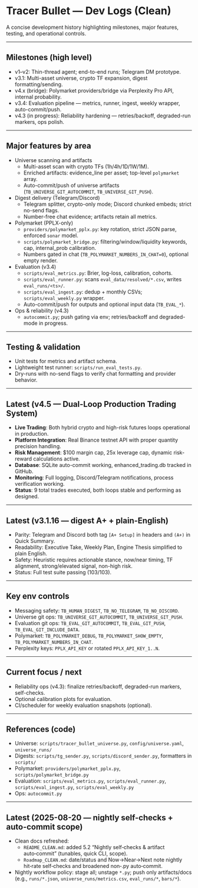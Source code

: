 # Tracer Bullet — Dev Logs (Clean)

A concise development history highlighting milestones, major features, testing, and operational controls.

---

## Milestones (high level)
- v1–v2: Thin-thread agent; end-to-end runs; Telegram DM prototype.
- v3.1: Multi-asset universe, crypto TF expansion, digest formatting/sending.
- v4.x (bridge): Polymarket providers/bridge via Perplexity Pro API, internal probability.
- v3.4: Evaluation pipeline — metrics, runner, ingest, weekly wrapper, auto-commit/push.
- v4.3 (in progress): Reliability hardening — retries/backoff, degraded-run markers, ops polish.

---

## Major features by area
- Universe scanning and artifacts
  - Multi-asset scan with crypto TFs (1h/4h/1D/1W/1M).
  - Enriched artifacts: evidence_line per asset; top-level `polymarket` array.
  - Auto-commit/push of universe artifacts (`TB_UNIVERSE_GIT_AUTOCOMMIT`, `TB_UNIVERSE_GIT_PUSH`).
- Digest delivery (Telegram/Discord)
  - Telegram splitter, crypto-only mode; Discord chunked embeds; strict no-send flags.
  - Number-free chat evidence; artifacts retain all metrics.
- Polymarket (PPLX-only)
  - `providers/polymarket_pplx.py`: key rotation, strict JSON parse, enforced `sonar` model.
  - `scripts/polymarket_bridge.py`: filtering/window/liquidity keywords, cap, internal_prob calibration.
  - Numbers gated in chat (`TB_POLYMARKET_NUMBERS_IN_CHAT=0`), optional empty render.
- Evaluation (v3.4)
  - `scripts/eval_metrics.py`: Brier, log-loss, calibration, cohorts.
  - `scripts/eval_runner.py`: scans `eval_data/resolved/*.csv`, writes `eval_runs/<ts>/`.
  - `scripts/eval_ingest.py`: dedup + monthly CSVs; `scripts/eval_weekly.py` wrapper.
  - Auto-commit/push for outputs and optional input data (`TB_EVAL_*`).
- Ops & reliability (v4.3)
  - `autocommit.py`; push gating via env; retries/backoff and degraded-mode in progress.

---

## Testing & validation
- Unit tests for metrics and artifact schema.
- Lightweight test runner: `scripts/run_eval_tests.py`.
- Dry-runs with no-send flags to verify chat formatting and provider behavior.

---

## Latest (v4.5 — Dual-Loop Production Trading System)
- **Live Trading**: Both hybrid crypto and high-risk futures loops operational in production.
- **Platform Integration**: Real Binance testnet API with proper quantity precision handling.
- **Risk Management**: $100 margin cap, 25x leverage cap, dynamic risk-reward calculations active.
- **Database**: SQLite auto-commit working, enhanced_trading.db tracked in GitHub.
- **Monitoring**: Full logging, Discord/Telegram notifications, process verification working.
- **Status**: 9 total trades executed, both loops stable and performing as designed.

---

## Latest (v3.1.16 — digest A+ + plain-English)
- Parity: Telegram and Discord both tag `[A+ Setup]` in headers and `(A+)` in Quick Summary.
- Readability: Executive Take, Weekly Plan, Engine Thesis simplified to plain English.
- Safety: Heuristic requires actionable stance, now/near timing, TF alignment, strong/elevated signal, non-high risk.
- Status: Full test suite passing (103/103).

---

## Key env controls
- Messaging safety: `TB_HUMAN_DIGEST`, `TB_NO_TELEGRAM`, `TB_NO_DISCORD`.
- Universe git ops: `TB_UNIVERSE_GIT_AUTOCOMMIT`, `TB_UNIVERSE_GIT_PUSH`.
- Evaluation git ops: `TB_EVAL_GIT_AUTOCOMMIT`, `TB_EVAL_GIT_PUSH`, `TB_EVAL_GIT_INCLUDE_DATA`.
- Polymarket: `TB_POLYMARKET_DEBUG`, `TB_POLYMARKET_SHOW_EMPTY`, `TB_POLYMARKET_NUMBERS_IN_CHAT`.
- Perplexity keys: `PPLX_API_KEY` or rotated `PPLX_API_KEY_1..N`.

---

## Current focus / next
- Reliability ops (v4.3): finalize retries/backoff, degraded-run markers, self-checks.
- Optional calibration plots for evaluation.
- CI/scheduler for weekly evaluation snapshots (optional).

---

## References (code)
- Universe: `scripts/tracer_bullet_universe.py`, `config/universe.yaml`, `universe_runs/`
- Digests: `scripts/tg_sender.py`, `scripts/discord_sender.py`, formatters in `scripts/`
- Polymarket: `providers/polymarket_pplx.py`, `scripts/polymarket_bridge.py`
- Evaluation: `scripts/eval_metrics.py`, `scripts/eval_runner.py`, `scripts/eval_ingest.py`, `scripts/eval_weekly.py`
- Ops: `autocommit.py`

---

## Latest (2025-08-20 — nightly self-checks + auto-commit scope)
- Clean docs refreshed:
  - `README_CLEAN.md`: added 5.2 “Nightly self‑checks & artifact auto‑commit” (tunables, quick CLI, scope).
  - `Roadmap_CLEAN.md`: date/status and Now→Near→Next note nightly hit‑rate self‑checks and broadened non‑.py auto‑commit.
- Nightly workflow policy: stage all; unstage `*.py`; push only artifacts/docs (e.g., `runs/*.json`, `universe_runs/metrics.csv`, `eval_runs/*`, `bars/*`).
